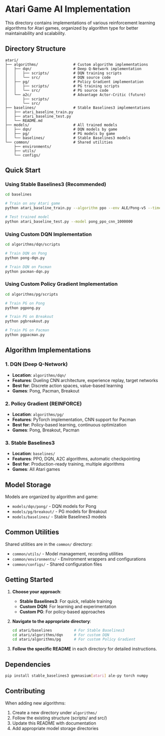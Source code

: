 # Atari Game AI Implementation

This directory contains implementations of various reinforcement learning algorithms for Atari games, organized by algorithm type for better maintainability and scalability.

## Directory Structure

```
atari/
├── algorithms/                # Custom algorithm implementations
│   ├── dqn/                   # Deep Q-Network implementation
│   │   ├── scripts/           # DQN training scripts
│   │   └── src/               # DQN source code
│   ├── pg/                    # Policy Gradient implementation
│   │   ├── scripts/           # PG training scripts
│   │   └── src/               # PG source code
│   └── a2c/                   # Advantage Actor-Critic (future)
│       ├── scripts/
│       └── src/
├── baselines/                 # Stable Baselines3 implementations
│   ├── atari_baseline_train.py
│   ├── atari_baseline_test.py
│   └── README.md
├── models/                    # All trained models
│   ├── dqn/                   # DQN models by game
│   ├── pg/                    # PG models by game
│   └── baselines/             # Stable Baselines3 models
└── common/                    # Shared utilities
    ├── environments/
    ├── utils/
    └── configs/
```

## Quick Start

### Using Stable Baselines3 (Recommended)
```bash
cd baselines

# Train on any Atari game
python atari_baseline_train.py --algorithm ppo --env ALE/Pong-v5 --timesteps 1000000

# Test trained model
python atari_baseline_test.py --model pong_ppo_cnn_1000000
```

### Using Custom DQN Implementation
```bash
cd algorithms/dqn/scripts

# Train DQN on Pong
python pong-dqn.py

# Train DQN on Pacman
python pacman-dqn.py
```

### Using Custom Policy Gradient Implementation
```bash
cd algorithms/pg/scripts

# Train PG on Pong
python pgpong.py

# Train PG on Breakout
python pgbreakout.py

# Train PG on Pacman
python pgpacman.py
```

## Algorithm Implementations

### 1. DQN (Deep Q-Network)
- **Location**: `algorithms/dqn/`
- **Features**: Dueling CNN architecture, experience replay, target networks
- **Best for**: Discrete action spaces, value-based learning
- **Games**: Pong, Pacman, Breakout

### 2. Policy Gradient (REINFORCE)
- **Location**: `algorithms/pg/`
- **Features**: PyTorch implementation, CNN support for Pacman
- **Best for**: Policy-based learning, continuous optimization
- **Games**: Pong, Breakout, Pacman

### 3. Stable Baselines3
- **Location**: `baselines/`
- **Features**: PPO, DQN, A2C algorithms, automatic checkpointing
- **Best for**: Production-ready training, multiple algorithms
- **Games**: All Atari games

## Model Storage

Models are organized by algorithm and game:
- `models/dqn/pong/` - DQN models for Pong
- `models/pg/breakout/` - PG models for Breakout
- `models/baselines/` - Stable Baselines3 models

## Common Utilities

Shared utilities are in the `common/` directory:
- `common/utils/` - Model management, recording utilities
- `common/environments/` - Environment wrappers and configurations
- `common/configs/` - Shared configuration files

## Getting Started

1. **Choose your approach**:
   - **Stable Baselines3**: For quick, reliable training
   - **Custom DQN**: For learning and experimentation
   - **Custom PG**: For policy-based approaches

2. **Navigate to the appropriate directory**:
   ```bash
   cd atari/baselines          # For Stable Baselines3
   cd atari/algorithms/dqn     # For custom DQN
   cd atari/algorithms/pg      # For custom Policy Gradient
   ```

3. **Follow the specific README** in each directory for detailed instructions.

## Dependencies

```bash
pip install stable_baselines3 gymnasium[atari] ale-py torch numpy
```

## Contributing

When adding new algorithms:
1. Create a new directory under `algorithms/`
2. Follow the existing structure (scripts/ and src/)
3. Update this README with documentation
4. Add appropriate model storage directories 